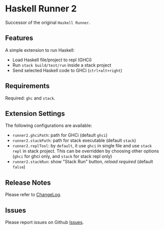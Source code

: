 # Haskell Runner 2

Successor of the original `Haskell Runner`.

## Features

A simple extension to run Haskell:

- Load Haskell file/project to repl (GHCi)
- Run `stack build/test/run` inside a stack project
- Send selected Haskell code to GHCi (`ctrl+alt+right`)

## Requirements

Required: `ghc` and `stack`.

## Extension Settings

The following configurations are available:

- `runner2.ghciPath`: path for GHCi (default `ghci`)
- `runner2.stackPath`: path for stack executable (default `stack`)
- `runner2.replTool`: by `default`, it use `ghci` in single file and use `stack repl` in stack project. This can be overridden by choosing other options (`ghci` for ghci only, and `stack` for stack repl only)
- `runner2.stackRun`: show "Stack Run" button, *reload required* (default `false`)

## Release Notes

Please refer to [ChangeLog](CHANGELOG.md).

## Issues

Please report issues on Github [Issues](https://github.com/Meowcolm024/haskell-runner-2/issues).
